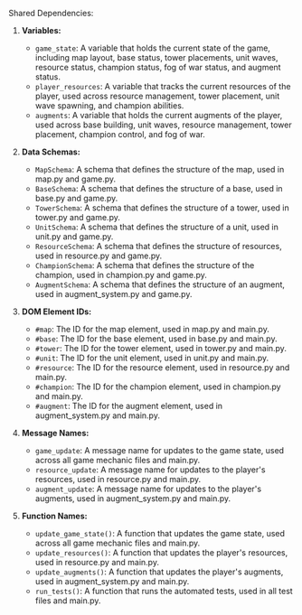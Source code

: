Shared Dependencies:

1. **Variables:**
   - `game_state`: A variable that holds the current state of the game, including map layout, base status, tower placements, unit waves, resource status, champion status, fog of war status, and augment status.
   - `player_resources`: A variable that tracks the current resources of the player, used across resource management, tower placement, unit wave spawning, and champion abilities.
   - `augments`: A variable that holds the current augments of the player, used across base building, unit waves, resource management, tower placement, champion control, and fog of war.

2. **Data Schemas:**
   - `MapSchema`: A schema that defines the structure of the map, used in map.py and game.py.
   - `BaseSchema`: A schema that defines the structure of a base, used in base.py and game.py.
   - `TowerSchema`: A schema that defines the structure of a tower, used in tower.py and game.py.
   - `UnitSchema`: A schema that defines the structure of a unit, used in unit.py and game.py.
   - `ResourceSchema`: A schema that defines the structure of resources, used in resource.py and game.py.
   - `ChampionSchema`: A schema that defines the structure of the champion, used in champion.py and game.py.
   - `AugmentSchema`: A schema that defines the structure of an augment, used in augment_system.py and game.py.

3. **DOM Element IDs:**
   - `#map`: The ID for the map element, used in map.py and main.py.
   - `#base`: The ID for the base element, used in base.py and main.py.
   - `#tower`: The ID for the tower element, used in tower.py and main.py.
   - `#unit`: The ID for the unit element, used in unit.py and main.py.
   - `#resource`: The ID for the resource element, used in resource.py and main.py.
   - `#champion`: The ID for the champion element, used in champion.py and main.py.
   - `#augment`: The ID for the augment element, used in augment_system.py and main.py.

4. **Message Names:**
   - `game_update`: A message name for updates to the game state, used across all game mechanic files and main.py.
   - `resource_update`: A message name for updates to the player's resources, used in resource.py and main.py.
   - `augment_update`: A message name for updates to the player's augments, used in augment_system.py and main.py.

5. **Function Names:**
   - `update_game_state()`: A function that updates the game state, used across all game mechanic files and main.py.
   - `update_resources()`: A function that updates the player's resources, used in resource.py and main.py.
   - `update_augments()`: A function that updates the player's augments, used in augment_system.py and main.py.
   - `run_tests()`: A function that runs the automated tests, used in all test files and main.py.